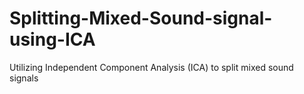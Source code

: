 # Splitting-Mixed-Sound-signal-using-ICA
Utilizing Independent Component Analysis (ICA) to split mixed sound signals
